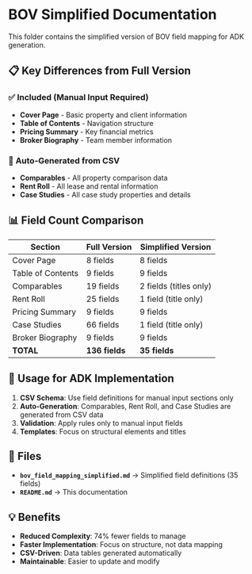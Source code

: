 # BOV Simplified Documentation

This folder contains the simplified version of BOV field mapping for ADK generation.

## 📋 Key Differences from Full Version

### ✅ **Included (Manual Input Required)**
- **Cover Page** - Basic property and client information
- **Table of Contents** - Navigation structure
- **Pricing Summary** - Key financial metrics
- **Broker Biography** - Team member information

### 🔄 **Auto-Generated from CSV**
- **Comparables** - All property comparison data
- **Rent Roll** - All lease and rental information  
- **Case Studies** - All case study properties and details

## 📊 Field Count Comparison

| Section | Full Version | Simplified Version |
|---------|-------------|-------------------|
| Cover Page | 8 fields | 8 fields |
| Table of Contents | 9 fields | 9 fields |
| Comparables | 19 fields | 2 fields (titles only) |
| Rent Roll | 25 fields | 1 field (title only) |
| Pricing Summary | 9 fields | 9 fields |
| Case Studies | 66 fields | 1 field (title only) |
| Broker Biography | 9 fields | 9 fields |
| **TOTAL** | **136 fields** | **35 fields** |

## 🚀 Usage for ADK Implementation

1. **CSV Schema**: Use field definitions for manual input sections only
2. **Auto-Generation**: Comparables, Rent Roll, and Case Studies are generated from CSV data
3. **Validation**: Apply rules only to manual input fields
4. **Templates**: Focus on structural elements and titles

## 📁 Files

- **`bov_field_mapping_simplified.md`** → Simplified field definitions (35 fields)
- **`README.md`** → This documentation

## 💡 Benefits

- **Reduced Complexity**: 74% fewer fields to manage
- **Faster Implementation**: Focus on structure, not data mapping
- **CSV-Driven**: Data tables generated automatically
- **Maintainable**: Easier to update and modify

